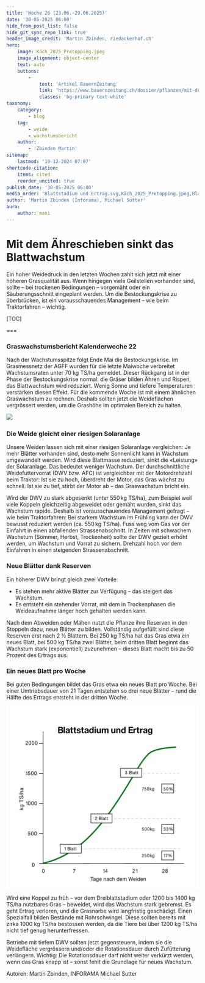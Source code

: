 ```yaml
---
title: 'Woche 26 (23.06.-29.06.2025)'
date: '30-05-2025 06:00'
hide_from_post_list: false
hide_git_sync_repo_link: true
header_image_credit: 'Martin Zbinden, riedackerhof.ch'
hero:
    image: Käch_2025_Pretopping.jpeg
    image_alignment: object-center
    text: auto
    buttons:
        -
            text: 'Artikel BauernZeitung'
            link: 'https://www.bauernzeitung.ch/dossier/pflanzen/mit-dem-aehreschieben-sinkt-das-blattwachstum-auf-den-weiden-550792'
            classes: 'bg-primary text-white'
taxonomy:
    category:
        - blog
    tag:
        - weide
        - wachstumsbericht
    author:
        - 'Zbinden Martin'
sitemap:
    lastmod: '19-12-2024 07:07'
shortcode-citation:
    items: cited
    reorder_uncited: true
publish_date: '30-05-2025 06:00'
media_order: 'Blattstadium und Ertrag.svg,Käch_2025_Pretopping.jpeg,Blattstadium-und-Ertrag.webp'
author: 'Martin Zbinden (Inforama), Michael Sutter'
aura:
    author: mani
---
```


# Mit dem Ähreschieben sinkt das Blattwachstum

Ein hoher Weidedruck in den letzten Wochen zahlt sich jetzt mit einer höheren Grasqualität aus. Wenn hingegen viele Geilstellen vorhanden sind, sollte – bei trockenen Bedingungen – vorgemäht oder ein Säuberungsschnitt eingeplant werden.
Um die Bestockungskrise zu überbrücken, ist ein vorausschauendes Management – wie beim Traktorfahren – wichtig. 


[TOC]

===



### Graswachstumsbericht Kalenderwoche 22
Nach der Wachstumsspitze folgt Ende Mai die Bestockungskrise. Im Grasmessnetz der AGFF wurden für die letzte Maiwoche verbreitet Wachstumsraten unter 70 kg TS/ha gemeldet. Dieser Rückgang ist in der Phase der Bestockungskrise normal: die Gräser bilden Ähren und Rispen, das Blattwachstum wird reduziert. Wenig Sonne und tiefere Temperaturen verstärken diesen Effekt. Für die kommende Woche ist mit einem ähnlichen Graswachstum zu rechnen. Deshalb sollten jetzt die Weideflächen vergrössert werden, um die Grashöhe im optimalen Bereich zu halten.

[![](/uploads/archive/Graswachstumkarte_2025KW21.svg)](/growth)


### Die Weide gleicht einer riesigen Solaranlage
Unsere Weiden lassen sich mit einer riesigen Solaranlage vergleichen: Je mehr Blätter vorhanden sind, desto mehr Sonnenlicht kann in Wachstum umgewandelt werden. Wird diese Blattmasse reduziert, sinkt die «Leistung» der Solaranlage. Das bedeutet weniger Wachstum. Der durchschnittliche Weidefuttervorrat (DWV bzw. AFC) ist vergleichbar mit der Motordrehzahl beim Traktor: Ist sie zu hoch, überdreht der Motor, das Gras wächst zu schnell. Ist sie zu tief, stirbt der Motor ab – das Graswachstum bricht ein.

Wird der DWV zu stark abgesenkt (unter 550 kg TS/ha), zum Beispiel weil viele Koppeln gleichzeitig abgeweidet oder gemäht wurden, sinkt das Wachstum rapide. Deshalb ist vorausschauendes Management gefragt – wie beim Traktorfahren: Bei starkem Wachstum im Frühling kann der DWV bewusst reduziert werden (ca. 550 kg TS/ha). Fuss weg vom Gas vor der Einfahrt in einen abfallenden Strassenabschnitt. In Zeiten mit schwachem Wachstum (Sommer, Herbst, Trockenheit) sollte der DWV gezielt erhöht werden, um Wachstum und Vorrat zu sichern. Drehzahl hoch vor dem Einfahren in einen steigenden Strassenabschnitt.

### Neue Blätter dank Reserven
Ein höherer DWV bringt gleich zwei Vorteile:
* Es stehen mehr aktive Blätter zur Verfügung – das steigert das Wachstum.
* Es entsteht ein stehender Vorrat, mit dem in Trockenphasen die Weideaufnahme länger hoch gehalten werden kann.

Nach dem Abweiden oder Mähen nutzt die Pflanze ihre Reserven in den Stoppeln dazu, neue Blätter zu bilden. Vollständig aufgefüllt sind diese Reserven erst nach 2 ½ Blättern. Bei 250 kg TS/ha hat das Gras etwa ein neues Blatt, bei 500 kg TS/ha zwei Blätter, beim dritten Blatt beginnt das Wachstum stark (exponentiell) zuzunehmen – dieses Blatt macht bis zu 50 Prozent des Ertrags aus.


### Ein neues Blatt pro Woche
Bei guten Bedingungen bildet das Gras etwa ein neues Blatt pro Woche. Bei einer Umtriebsdauer von 21 Tagen entstehen so drei neue Blätter – rund die Hälfte des Ertrags entsteht in der dritten Woche.

![Den schnellsten Massezuwachs haben Weidegräser, während das dritte Blatt ausgebildet wird. Die zu frühe Weidebestossung kostet Ertrag. (Grafik: nach Teagasc)](Blattstadium-und-Ertrag.webp?lightbox "Den schnellsten Massezuwachs haben Weidegräser, während das dritte Blatt ausgebildet wird. Die zu frühe Weidebestossung kostet Ertrag. (Grafik: nach Teagasc)")

Wird eine Koppel zu früh – vor dem Dreiblattstadium oder 1200 bis 1400 kg TS/ha nutzbares Gras – beweidet, wird das Wachstum stark gebremst. Es geht Ertrag verloren, und die Grasnarbe wird langfristig geschädigt. Einen Spezialfall bilden Bestände mit Rohrschwingel. Diese sollten bereits mit zirka 1000 kg TS/ha bestossen werden, da die Tiere bei über 1200 kg TS/ha nicht tief genug herunterfressen.

Betriebe mit tiefem DWV sollten jetzt gegensteuern, indem sie die Weidefläche vergrössern und/oder die Rotationsdauer durch Zufütterung verlängern. Wichtig: Die Rotationsdauer darf nicht weiter verkürzt werden, wenn das Gras knapp ist – sonst fehlt die Grundlage für neues Wachstum.

Autoren: 
Martin Zbinden, INFORAMA
Michael Sutter